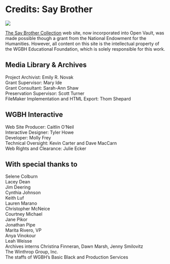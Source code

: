 # Credits: Say Brother

[![](https://s3.amazonaws.com/openvault.wgbh.org/logos/NEH.jpg)](http://www.neh.gov)

[The Say Brother Collection](/collections/sbro-say-brother) 
web site, now incorporated into Open Vault, was made possible though a grant from the National Endowment for the 
Humanities. However, all content on this site is the intellectual property of 
the WGBH Educational Foundation, which is solely responsible for this work.

##    Media Library & Archives
Project Archivist: Emily R. Novak<br/>
Grant Supervisor: Mary Ide<br/>
Grant Consultant: Sarah-Ann Shaw<br/>
Preservation Supervisor: Scott Turner<br/>
FileMaker Implementation and HTML Export: Thom Shepard<br/>

##    WGBH Interactive
Web Site Producer: Caitlin O’Neil<br/>
Interactive Designer: Tyler Howe<br/>
Developer: Molly Frey<br/>
Technical Oversight: Kevin Carter and Dave MacCarn<br/>
Web Rights and Clearance: Julie Ecker<br/>

##    With special thanks to
Selene Colburn<br/>
Lacey Dean<br/>
Jim Deering<br/>
Cynthia Johnson<br/>
Keith Luf<br/>
Lauren Marano<br/>
Christopher McNeice<br/>
Courtney Michael<br/>
Jane Pikor<br/>
Jonathan Pipe<br/>
Marita Rivero, VP<br/>
Anya Vinokour<br/>
Leah Weisse<br/>
Archives interns Christina Finneran, Dawn Marsh, Jenny Smilovitz<br/>
The Winthrop Group, Inc.<br/>
The staffs of WGBH’s Basic Black and Production Services<br/>
  
  
  
